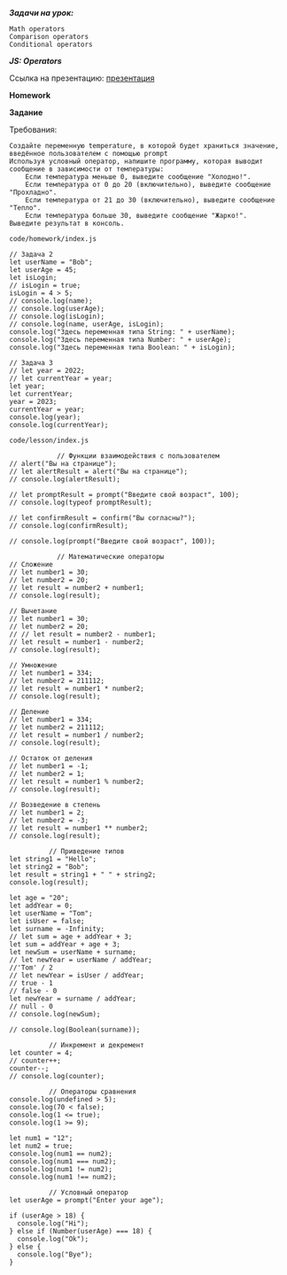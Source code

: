 **_Задачи на урок:_**

    Math operators
    Comparison operators
    Conditional operators

**_JS: Operators_**

Ссылка на презентацию: [презентация](https://github.com/ait-tr/cohort37.1/blob/main/front_end/lesson_11/JS_Operators.pdf)

**Homework**

**Задание**

Требования:

    Создайте переменную temperature, в которой будет храниться значение, введённое пользователем с помощью prompt
    Используя условный оператор, напишите программу, которая выводит сообщение в зависимости от температуры:
        Если температура меньше 0, выведите сообщение "Холодно!".
        Если температура от 0 до 20 (включительно), выведите сообщение "Прохладно".
        Если температура от 21 до 30 (включительно), выведите сообщение "Тепло".
        Если температура больше 30, выведите сообщение "Жарко!".
    Выведите результат в консоль.

```JS
code/homework/index.js

// Задача 2
let userName = "Bob";
let userAge = 45;
let isLogin;
// isLogin = true;
isLogin = 4 > 5;
// console.log(name);
// console.log(userAge);
// console.log(isLogin);
// console.log(name, userAge, isLogin);
console.log("Здесь переменная типа String: " + userName);
console.log("Здесь переменная типа Number: " + userAge);
console.log("Здесь переменная типа Boolean: " + isLogin);

// Задача 3
// let year = 2022;
// let currentYear = year;
let year;
let currentYear;
year = 2023;
currentYear = year;
console.log(year);
console.log(currentYear);
```

```JS
code/lesson/index.js

            // Функции взаимодействия с пользователем
// alert("Вы на странице");
// let alertResult = alert("Вы на странице");
// console.log(alertResult);

// let promptResult = prompt("Введите свой возраст", 100);
// console.log(typeof promptResult);

// let confirmResult = confirm("Вы согласны?");
// console.log(confirmResult);

// console.log(prompt("Введите свой возраст", 100));

            // Математические операторы
// Сложение
// let number1 = 30;
// let number2 = 20;
// let result = number2 + number1;
// console.log(result);

// Вычетание
// let number1 = 30;
// let number2 = 20;
// // let result = number2 - number1;
// let result = number1 - number2;
// console.log(result);

// Умножение
// let number1 = 334;
// let number2 = 211112;
// let result = number1 * number2;
// console.log(result);

// Деление
// let number1 = 334;
// let number2 = 211112;
// let result = number1 / number2;
// console.log(result);

// Остаток от деления
// let number1 = -1;
// let number2 = 1;
// let result = number1 % number2;
// console.log(result);

// Возведение в степень
// let number1 = 2;
// let number2 = -3;
// let result = number1 ** number2;
// console.log(result);

          // Приведение типов
let string1 = "Hello";
let string2 = "Bob";
let result = string1 + " " + string2;
console.log(result);

let age = "20";
let addYear = 0;
let userName = "Tom";
let isUser = false;
let surname = -Infinity;
// let sum = age + addYear + 3;
let sum = addYear + age + 3;
let newSum = userName + surname;
// let newYear = userName / addYear;
//'Tom' / 2
// let newYear = isUser / addYear;
// true - 1
// false - 0
let newYear = surname / addYear;
// null - 0
// console.log(newSum);

// console.log(Boolean(surname));

          // Инкремент и декремент
let counter = 4;
// counter++;
counter--;
// console.log(counter);

          // Операторы сравнения
console.log(undefined > 5);
console.log(70 < false);
console.log(1 <= true);
console.log(1 >= 9);

let num1 = "12";
let num2 = true;
console.log(num1 == num2);
console.log(num1 === num2);
console.log(num1 != num2);
console.log(num1 !== num2);

          // Условный оператор
let userAge = prompt("Enter your age");

if (userAge > 18) {
  console.log("Hi");
} else if (Number(userAge) === 18) {
  console.log("Ok");
} else {
  console.log("Bye");
}
```
